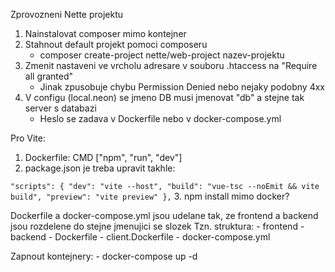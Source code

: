 Zprovozneni Nette projektu
1. Nainstalovat composer mimo kontejner
2. Stahnout default projekt pomoci composeru
	- composer create-project nette/web-project nazev-projektu
3. Zmenit nastaveni ve vrcholu adresare v souboru .htaccess na "Require all granted"
	- Jinak zpusobuje chybu Permission Denied nebo nejaky podobny 4xx
4. V configu (local.neon) se jmeno DB musi jmenovat "db" a stejne tak server s databazi
	- Heslo se zadava v Dockerfile nebo v docker-compose.yml

Pro Vite:
1. Dockerfile: CMD ["npm", "run", "dev"]
2. package.json je treba upravit takhle:

`"scripts": {
	"dev": "vite --host",
	"build": "vue-tsc --noEmit && vite build",
	"preview": "vite preview"
},`
3. npm install mimo docker?

Dockerfile a docker-compose.yml jsou udelane tak, ze frontend a backend jsou rozdelene do stejne jmenujici se slozek
Tzn. struktura:
	- frontend
	- backend
	- Dockerfile
	- client.Dockerfile
	- docker-compose.yml

Zapnout kontejnery:
	- docker-compose up -d
